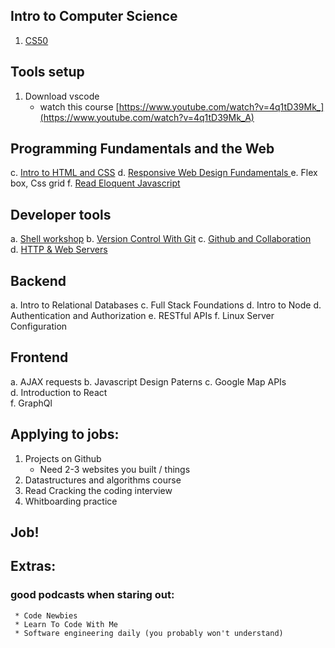 

## Intro to Computer Science 

1. [CS50](https://www.edx.org/course/cs50s-introduction-computer-science-harvardx-cs50x)

## Tools setup 
1. Download vscode
	- watch this course [https://www.youtube.com/watch?v=4q1tD39Mk_](https://www.youtube.com/watch?v=4q1tD39Mk_A)

## Programming Fundamentals and the Web 
c.	[Intro to HTML and CSS](https://www.udacity.com/course/intro-to-html-and-css--ud304)
d.	[Responsive Web Design Fundamentals ](https://classroom.udacity.com/courses/ud893)
e.  Flex box, Css grid
f.	[Read Eloquent Javascript](https://eloquentjavascript.net/)

##	Developer tools
a.	[Shell workshop](https://www.udacity.com/course/shell-workshop--ud206)
b.	[Version Control With Git](https://www.udacity.com/course/version-control-with-git--ud123)
c.	[Github and Collaboration](https://www.udacity.com/course/github-collaboration--ud456) 	
d.	[HTTP & Web Servers](https://www.udacity.com/course/http-web-servers--ud303)

##	Backend
a.	Intro to Relational Databases
c.	Full Stack Foundations
d.  Intro to Node
d.	Authentication and Authorization
e.	RESTful APIs 
f.	Linux Server Configuration 

##	Frontend
a.	AJAX requests
b.	Javascript Design Paterns
c.	Google Map APIs   
d.  Introduction to React   
f.  GraphQl  

## Applying to jobs:
1. Projects on Github
	* Need 2-3 websites you built / things
2. Datastructures and algorithms course
3. Read Cracking the coding interview
4. Whitboarding practice 

## Job! 


## Extras:
 ### good podcasts when staring out:
	 * Code Newbies
	 * Learn To Code With Me 
	 * Software engineering daily (you probably won't understand)
